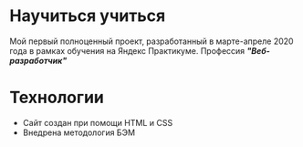 # Научиться учиться

Мой первый полноценный проект, разработанный в марте-апреле 2020 года в рамках обучения на Яндекс Практикуме. 
Профессия ***"Веб-разработчик"***

# Технологии

 - Сайт создан при помощи HTML и CSS
 - Внедрена методология БЭМ

